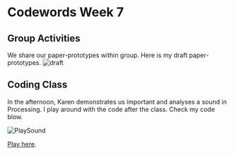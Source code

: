 # Codewords Week 7

## Group Activities
We share our paper-prototypes within group. Here is my draft paper- prototypes.
![draft](https://user-images.githubusercontent.com/68985217/94915513-62222880-04f0-11eb-963f-6f24dd6fb63b.gif)
## Coding Class
In the afternoon, Karen demonstrates us important and analyses a sound in Processing. I play around with the code after the class. Check my code blow.

![PlaySound](https://user-images.githubusercontent.com/68985217/94915523-64848280-04f0-11eb-9ead-53945bc40def.gif)

[Play here](https://faye12.github.io/CodeWord/Week_7/SoundPlay_Week7).


